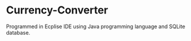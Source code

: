 # Currency-Converter
Programmed in Ecplise IDE using Java programming language and SQLite database.
